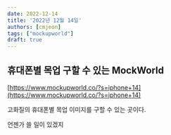 ```yaml
---
date: 2022-12-14
title: '2022년 12월 14일'
authors: [cmjeon]
tags: ["mockupworld"]
draft: true
---
```


## 휴대폰별 목업 구할 수 있는 MockWorld

[https://www.mockupworld.co/?s=iphone+14](https://www.mockupworld.co/?s=iphone+14)

고화질의 휴대폰별 목업 이미지를 구할 수 있는 곳이다.

언젠가 쓸 일이 있겠지

<!--truncate-->
